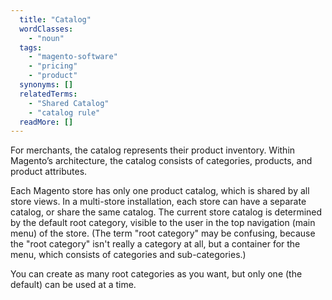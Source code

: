 ```yaml
---
  title: "Catalog"
  wordClasses: 
    - "noun"
  tags: 
    - "magento-software"
    - "pricing"
    - "product"
  synonyms: []
  relatedTerms: 
    - "Shared Catalog"
    - "catalog rule"
  readMore: []
---
```

For merchants, the catalog represents their product inventory. Within Magento’s architecture, the catalog consists of categories, products, and product attributes.
 
Each Magento store has only one product catalog, which is shared by all store views. In a multi-store installation, each store can have a separate catalog, or share the same catalog.
The current store catalog is determined by the default root category, visible to the user in the top navigation (main menu) of the store. (The term "root category"  may be confusing, because the "root category" isn't really a category at all, but a container for the menu, which consists of categories and sub-categories.)

You can create as many root categories as you want, but only one (the default) can be used at a time.